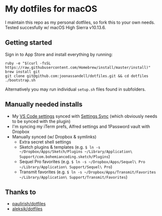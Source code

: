 # My dotfiles for macOS

I maintain this repo as my personal dotfiles, so fork this to your own needs. Tested succesfully w/ macOS High Sierra v10.13.6. 

## Getting started

Sign in to App Store and install everything by running:

```
ruby -e "$(curl -fsSL https://raw.githubusercontent.com/Homebrew/install/master/install)"
brew install git
git clone git@github.com:joonassandell/dotfiles.git && cd dotfiles
./bootstrap.sh
```

Alternatively you may run individual `setup.sh` files found in subfolders.

## Manually needed installs

* My [VS Code settings](https://gist.github.com/joonassandell/379b80eee8560b28b45ddcbe407fbee2) synced with [Settings Sync](https://marketplace.visualstudio.com/items?itemName=Shan.code-settings-sync) (which obviously needs to be synced with the plugin)
* I'm syncing my iTerm prefs, Alfred settings and 1Password vault with Dropbox
* Manually synced (w/ Dropbox & symlinks)
    - Extra secret shell settings
    - Sketch plugins & templates (e.g. `$ ln -s ~/Dropbox/Apps/Sketch/Plugins ~/Library/Application\ Support/com.bohemiancoding.sketch/Plugins`)
    - Sequel Pro favorites (e.g. `$ ln -s ~/Dropbox/Apps/Sequel\ Pro ~/Library/Application\ Support/Sequel\ Pro`)
    - Transmit favorites (e.g. `$ ln -s ~/Dropbox/Apps/Transmit/Favorites ~/Library/Application\ Support/Transmit/Favorites`)

## Thanks to

* [paulirish/dotfiles](https://github.com/paulirish/dotfiles)
* [aleksik/dotfiles](https://github.com/aleksik/dotfiles)
